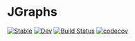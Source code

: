 # JGraphs

[![Stable](https://img.shields.io/badge/docs-stable-blue.svg)](https://gpucce.github.io/JGraphs.jl/stable)
[![Dev](https://img.shields.io/badge/docs-dev-blue.svg)](https://gpucce.github.io/JGraphs.jl/dev)
[![Build Status](https://github.com/gpucce/JGraphs.jl/workflows/CI/badge.svg)](https://github.com/gpucce/JGraphs.jl/actions)
[![codecov](https://codecov.io/gh/gpucce/JGraphs.jl/branch/main/graph/badge.svg?token=nfhGqwVIJD)](https://codecov.io/gh/gpucce/JGraphs.jl)
